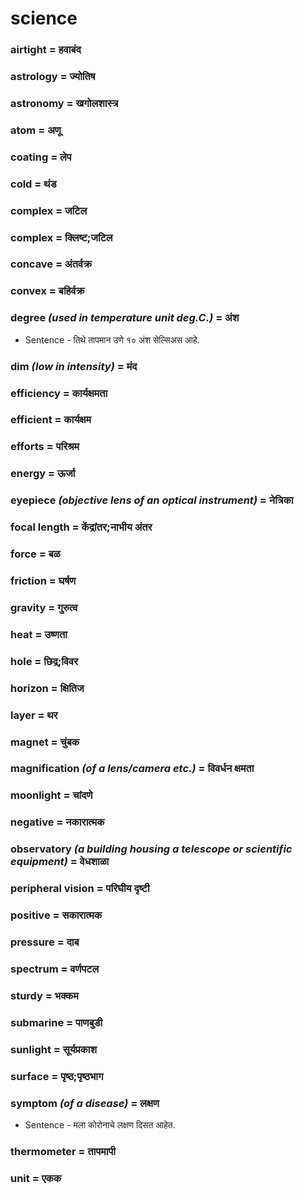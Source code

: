 # science

### airtight = हवाबंद

### astrology = ज्योतिष

### astronomy = खगोलशास्त्र

### atom = अणू

### coating = लेप

### cold = थंड

### complex = जटिल

### complex = क्लिष्ट;जटिल

### concave = अंतर्वक्र

### convex = बहिर्वक्र

### degree *(used in temperature unit deg.C.)* = अंश

- Sentence - तिथे तापमान उणे १० अंश सेल्सिअस आहे. 

### dim *(low in intensity)* = मंद

### efficiency = कार्यक्षमता

### efficient = कार्यक्षम

### efforts = परिश्रम

### energy = ऊर्जा

### eyepiece *(objective lens of an optical instrument)* = नेत्रिका

### focal length = केंद्रांतर;नाभीय अंतर

### force = बळ

### friction = घर्षण

### gravity = गुरुत्व

### heat = उष्णता

### hole = छिद्र;विवर

### horizon = क्षितिज

### layer = थर

### magnet = चुंबक

### magnification *(of a lens/camera etc.)* = विवर्धन क्षमता

### moonlight = चांदणे

### negative = नकारात्मक

### observatory *(a building housing a telescope or scientific equipment)* = वेधशाळा

### peripheral vision = परिघीय दृष्टी

### positive = सकारात्मक

### pressure = दाब

### spectrum = वर्णपटल

### sturdy = भक्कम

### submarine = पाणबुडी

### sunlight = सूर्यप्रकाश

### surface = पृष्ठ;पृष्ठभाग

### symptom *(of a disease)* = लक्षण

- Sentence - मला कोरोनाचे लक्षण दिसत आहेत.

### thermometer = तापमापी

### unit = एकक

